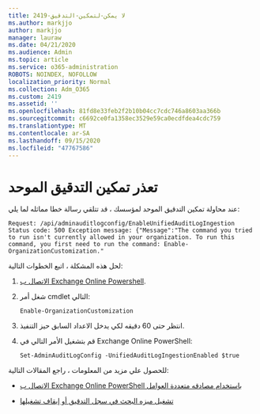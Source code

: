 ```yaml
---
title: 2419-لا يمكن-لتمكين-التدقيق
ms.author: markjjo
author: markjjo
manager: lauraw
ms.date: 04/21/2020
ms.audience: Admin
ms.topic: article
ms.service: o365-administration
ROBOTS: NOINDEX, NOFOLLOW
localization_priority: Normal
ms.collection: Adm_O365
ms.custom: 2419
ms.assetid: ''
ms.openlocfilehash: 81fd8e33feb2f2b10b04cc7cdc746a8603aa366b
ms.sourcegitcommit: c6692ce0fa1358ec3529e59ca0ecdfdea4cdc759
ms.translationtype: MT
ms.contentlocale: ar-SA
ms.lasthandoff: 09/15/2020
ms.locfileid: "47767586"
---
```

# <a name="unable-to-enable-unified-auditing"></a>تعذر تمكين التدقيق الموحد

عند محاولة تمكين التدقيق الموحد لمؤسسك ، قد تتلقي رسالة خطا مماثله لما يلي:

```
Request: /api/adminauditlogconfig/EnableUnifiedAuditLogIngestion Status code: 500 Exception message: {"Message":"The command you tried to run isn't currently allowed in your organization. To run this command, you first need to run the command: Enable-OrganizationCustomization."
```

لحل هذه المشكلة ، اتبع الخطوات التالية:

1. [الاتصال ب Exchange Online Powershell](https://docs.microsoft.com/powershell/exchange/exchange-online/connect-to-exchange-online-powershell/connect-to-exchange-online-powershell).

2. شغل أمر cmdlet التالي:

   ```
   Enable-OrganizationCustomization
   ```

3. انتظر حتى 60 دقيقه لكي يدخل الاعداد السابق حيز التنفيذ.

4. قم بتشغيل الأمر التالي في Exchange Online PowerShell:

   ```
   Set-AdminAuditLogConfig -UnifiedAuditLogIngestionEnabled $true
   ```

للحصول علي مزيد من المعلومات ، راجع المقالات التالية:

- [الاتصال ب Exchange Online PowerShell باستخدام مصادقه متعددة العوامل](https://docs.microsoft.com/powershell/exchange/exchange-online/connect-to-exchange-online-powershell/mfa-connect-to-exchange-online-powershell)

-  [تشغيل ميزه البحث في سجل التدقيق أو إيقاف تشغيلها](https://docs.microsoft.com/microsoft-365/compliance/turn-audit-log-search-on-or-off)
